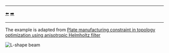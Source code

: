 ***
[⬅️](../014/README.md "Previous example")
[➡️](../016/README.md "Next example")
***

The example is adapted from [Plate manufacturing constraint in topology optimization using anisotropic Helmholtz filter](http://dx.doi.org/10.21203/rs.3.rs-3623856/v1)

![L-shape beam](L-shape.png)

